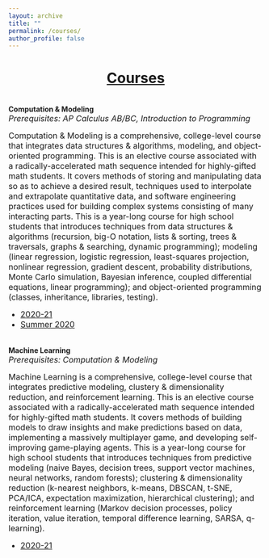```yaml
---
layout: archive
title: ""
permalink: /courses/
author_profile: false
---
```


# [<center>Courses</center>](#top)

<div style="width:100%; max-width:800px; margin:auto">  
    
<br><b>Computation & Modeling</b>
<br><font size="3em"><i>Prerequisites: AP Calculus AB/BC, Introduction to Programming</i></font>
<p><font size="3em">
    Computation & Modeling is a comprehensive, college-level course that integrates data structures & algorithms, modeling, and object-oriented programming. This is an elective course associated with a radically-accelerated math sequence intended for highly-gifted math students. It covers methods of storing and manipulating data so as to achieve a desired result, techniques used to interpolate and extrapolate quantitative data, and software engineering practices used for building complex systems consisting of many interacting parts. This is a year-long course for high school students that introduces techniques from data structures & algorithms (recursion, big-O notation, lists & sorting, trees & traversals, graphs & searching, dynamic programming); modeling (linear regression, logistic regression, least-squares projection, nonlinear regression, gradient descent, probability distributions, Monte Carlo simulation, Bayesian inference, coupled differential equations, linear programming); and object-oriented programming (classes, inheritance, libraries, testing).
    </font></p>

<font size="3em"><ul>
    <li><a class="body" target="_blank" href="https://eurisko-us.github.io/computation-and-modeling-2020-21">2020-21</a></li>
    <li><a class="body" target="_blank" href="https://eurisko-us.github.io/computation-and-modeling-2020-summer">Summer 2020</a></li>
</ul></font>

</div>


<div style="width:100%; max-width:800px; margin:auto">  

<br><b>Machine Learning</b>
<br><font size="3em"><i>Prerequisites: Computation & Modeling</i></font>
<p><font size="3em">
    Machine Learning is a comprehensive, college-level course that integrates predictive modeling, clustery & dimensionality reduction, and reinforcement learning. This is an elective course associated with a radically-accelerated math sequence intended for highly-gifted math students. It covers methods of building models to draw insights and make predictions based on data, implementing a massively multiplayer game, and developing self-improving game-playing agents. This is a year-long course for high school students that introduces techniques from predictive modeling (naive Bayes, decision trees, support vector machines, neural networks, random forests); clustering & dimensionality reduction (k-nearest neighbors, k-means, DBSCAN, t-SNE, PCA/ICA, expectation maximization, hierarchical clustering); and reinforcement learning (Markov decision processes, policy iteration, value iteration, temporal difference learning, SARSA, q-learning).
    </font></p>

<font size="3em"><ul>
    <li><a class="body" target="_blank" href="https://eurisko-us.github.io/machine-learning-2020-21">2020-21</a></li>
</ul></font>

</div>
